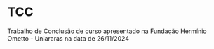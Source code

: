 # TCC
Trabalho de Conclusão de curso apresentado na Fundação Hermínio Ometto - Uniararas na data de 26/11/2024
